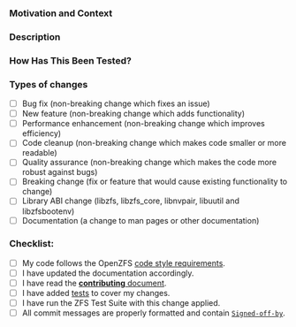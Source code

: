 <!--- Please fill out the following template, which will help other contributors review your Pull Request. -->

<!--- Provide a general summary of your changes in the Title above -->

<!---
Documentation on ZFS Buildbot options can be found at
https://openzfs.github.io/openzfs-docs/Developer%20Resources/Buildbot%20Options.html
-->

### Motivation and Context
<!--- Why is this change required? What problem does it solve? -->
<!--- If it fixes an open issue, please link to the issue here. -->

### Description
<!--- Describe your changes in detail -->

### How Has This Been Tested?
<!--- Please describe in detail how you tested your changes. -->
<!--- Include details of your testing environment, and the tests you ran to -->
<!--- see how your change affects other areas of the code, etc. -->
<!--- If your change is a performance enhancement, please provide benchmarks here. -->
<!--- Please think about using the draft PR feature if appropriate -->

### Types of changes
<!--- What types of changes does your code introduce? Put an `x` in all the boxes that apply: -->
- [ ] Bug fix (non-breaking change which fixes an issue)
- [ ] New feature (non-breaking change which adds functionality)
- [ ] Performance enhancement (non-breaking change which improves efficiency)
- [ ] Code cleanup (non-breaking change which makes code smaller or more readable)
- [ ] Quality assurance (non-breaking change which makes the code more robust against bugs)
- [ ] Breaking change (fix or feature that would cause existing functionality to change)
- [ ] Library ABI change (libzfs, libzfs\_core, libnvpair, libuutil and libzfsbootenv)
- [ ] Documentation (a change to man pages or other documentation)

### Checklist:
<!--- Go over all the following points, and put an `x` in all the boxes that apply. -->
<!--- If you're unsure about any of these, don't hesitate to ask. We're here to help! -->
- [ ] My code follows the OpenZFS [code style requirements](https://github.com/openzfs/zfs/blob/master/.github/CONTRIBUTING.md#coding-conventions).
- [ ] I have updated the documentation accordingly.
- [ ] I have read the [**contributing** document](https://github.com/openzfs/zfs/blob/master/.github/CONTRIBUTING.md).
- [ ] I have added [tests](https://github.com/openzfs/zfs/tree/master/tests) to cover my changes.
- [ ] I have run the ZFS Test Suite with this change applied.
- [ ] All commit messages are properly formatted and contain [`Signed-off-by`](https://github.com/openzfs/zfs/blob/master/.github/CONTRIBUTING.md#signed-off-by).

